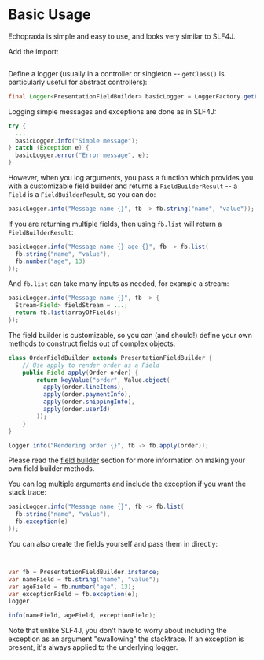 
# Basic Usage

Echopraxia is simple and easy to use, and looks very similar to SLF4J.

Add the import:

```java

```

Define a logger (usually in a controller or singleton -- `getClass()` is particularly useful for abstract controllers):

```java
final Logger<PresentationFieldBuilder> basicLogger = LoggerFactory.getLogger(getClass());
```

Logging simple messages and exceptions are done as in SLF4J:

```java
try {
  ...
  basicLogger.info("Simple message");
} catch (Exception e) {
  basicLogger.error("Error message", e);  
}
```

However, when you log arguments, you pass a function which provides you with a customizable field builder and returns a `FieldBuilderResult` -- a `Field` is a `FieldBuilderResult`, so you can do:

```java
basicLogger.info("Message name {}", fb -> fb.string("name", "value"));
```

If you are returning multiple fields, then using `fb.list` will return a `FieldBuilderResult`:

```java
basicLogger.info("Message name {} age {}", fb -> fb.list(
  fb.string("name", "value"),
  fb.number("age", 13)
));
```

And `fb.list` can take many inputs as needed, for example a stream:

```java
basicLogger.info("Message name {}", fb -> {
  Stream<Field> fieldStream = ...;
  return fb.list(arrayOfFields);
});
```

The field builder is customizable, so you can (and should!) define your own methods to construct fields out of complex objects:

```java
class OrderFieldBuilder extends PresentationFieldBuilder {
    // Use apply to render order as a Field
    public Field apply(Order order) {
        return keyValue("order", Value.object(
          apply(order.lineItems), 
          apply(order.paymentInfo),
          apply(order.shippingInfo),
          apply(order.userId)      
        ));
    }
}

logger.info("Rendering order {}", fb -> fb.apply(order));
```

Please read the [field builder](fieldbuilder.md) section for more information on making your own field builder methods.

You can log multiple arguments and include the exception if you want the stack trace:

```java
basicLogger.info("Message name {}", fb -> fb.list(
  fb.string("name", "value"),
  fb.exception(e)
));
```

You can also create the fields yourself and pass them in directly:

```java


var fb = PresentationFieldBuilder.instance;
var nameField = fb.string("name", "value");
var ageField = fb.number("age", 13);
var exceptionField = fb.exception(e);
logger.

info(nameField, ageField, exceptionField);
```

Note that unlike SLF4J, you don't have to worry about including the exception as an argument "swallowing" the stacktrace.  If an exception is present, it's always applied to the underlying logger.
 